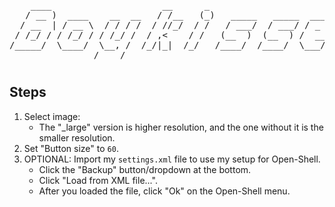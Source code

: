 <pre>
    ____                     __      _                               
   / __ )  ____    __  __   / /__   (_)   _____   _____  ___    _____
  / __  | / __ \  / / / /  / //_/  / /   / ___/  / ___/ / _ \  / ___/
 / /_/ / / /_/ / / /_/ /  / ,<    / /   (__  )  (__  ) /  __/ / /    
/_____/  \____/  \__, /  /_/|_|  /_/   /____/  /____/  \___/ /_/     
                /____/                                               
</pre>
#
## Steps
1. Select image:
    - The "_large" version is higher resolution, and the one without it is the smaller resolution.
2. Set "Button size" to `60`.
3. OPTIONAL: Import my `settings.xml` file to use my setup for Open-Shell.
    - Click the "Backup" button/dropdown at the bottom.
    - Click "Load from XML file...".
    - After you loaded the file, click "Ok" on the Open-Shell menu.
